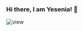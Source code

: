 ### Hi there, I am Yesenia! 👋

![view](https://i.redd.it/3arwdddun2h21.jpg)

<!--
**ylopez25/ylopez25** is a ✨ _special_ ✨ repository because its `README.md` (this file) appears on your GitHub profile.

Here are some ideas to get you started:


###🔭 I’m currently working on building my coding skills using javascript.
- 🌱 I’m currently learning fundamentals of coding .
- 👯 I’m looking to collaborate on building a ios app.
- 🤔 I’m looking for help with decreasing my line of code.
- 💬 Ask me about Forensic Pyschology.
- 📫 How to reach me: yesenialopezrodriiguez@pursuit.org
- 😄 Pronouns: She/her
- ⚡ Fun fact: If I'm not coding, I am freelancing or at the gym.
-->
